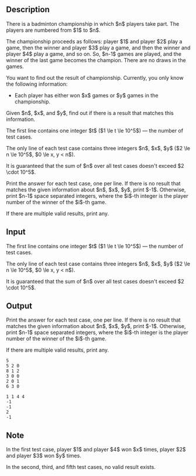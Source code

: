 ## Description

<div><p>There is a badminton championship in which $n$ players take part. The players are numbered from $1$ to $n$. </p><p>The championship proceeds as follows: player $1$ and player $2$ play a game, then the winner and player $3$ play a game, and then the winner and player $4$ play a game, and so on. So, $n-1$ games are played, and the winner of the last game becomes the champion. There are no draws in the games.</p><p>You want to find out the result of championship. Currently, you only know the following information:</p><ul> <li> Each player has either won $x$ games or $y$ games in the championship. </li></ul><p>Given $n$, $x$, and $y$, find out if there is a result that matches this information.</p></div><div class="input-specification"><p>The first line contains one integer $t$ ($1 \le t \le 10^5$)&nbsp;— the number of test cases.</p><p>The only line of each test case contains three integers $n$, $x$, $y$ ($2 \le n \le 10^5$, $0 \le x, y &lt; n$).</p><p>It is guaranteed that the sum of $n$ over all test cases doesn't exceed $2 \cdot 10^5$.</p></div><div class="output-specification"><p>Print the answer for each test case, one per line. If there is no result that matches the given information about $n$, $x$, $y$, print $-1$. Otherwise, print $n-1$ space separated integers, where the $i$-th integer is the player number of the winner of the $i$-th game. </p><p>If there are multiple valid results, print any.</p></div>

## Input

<p>The first line contains one integer $t$ ($1 \le t \le 10^5$)&nbsp;— the number of test cases.</p><p>The only line of each test case contains three integers $n$, $x$, $y$ ($2 \le n \le 10^5$, $0 \le x, y &lt; n$).</p><p>It is guaranteed that the sum of $n$ over all test cases doesn't exceed $2 \cdot 10^5$.</p>

## Output

<p>Print the answer for each test case, one per line. If there is no result that matches the given information about $n$, $x$, $y$, print $-1$. Otherwise, print $n-1$ space separated integers, where the $i$-th integer is the player number of the winner of the $i$-th game. </p><p>If there are multiple valid results, print any.</p>





```input1|2,4,6
5
5 2 0
8 1 2
3 0 0
2 0 1
6 3 0
```




```output1
1 1 4 4
-1
-1
2 
-1
```



## Note

<p>In the first test case, player $1$ and player $4$ won $x$ times, player $2$ and player $3$ won $y$ times.</p><p>In the second, third, and fifth test cases, no valid result exists.</p>
